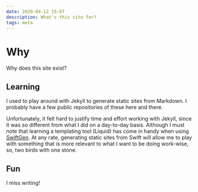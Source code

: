 ```yaml
---
date: 2020-04-12 15:07
description: What's this site for?
tags: meta
---
```

# Why

Why does this site exist?

## Learning

I used to play around with Jekyll to generate static sites from Markdown. I probably have a few public repositories of these here and there.

Unfortunately, it felt hard to justify time and effort working with Jekyll, since it was so different from what I did on a day-to-day basis. Although I must note that learning a templating tool (Liquid) has come in handy when using [SwiftGen](https://github.com/SwiftGen/SwiftGen). At any rate, generating static sites from Swift will allow me to play with something that is more relevant to what I want to be doing work-wise, so, two birds with one stone.

## Fun

I miss writing!
